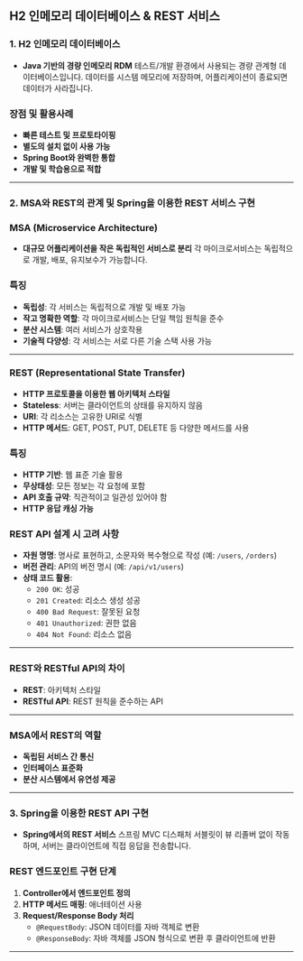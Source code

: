 
## H2 인메모리 데이터베이스 & REST 서비스

### 1. H2 인메모리 데이터베이스

- **Java 기반의 경량 인메모리 RDM**
테스트/개발 환경에서 사용되는 경량 관계형 데이터베이스입니다.
데이터를 시스템 메모리에 저장하며, 어플리케이션이 종료되면 데이터가 사라집니다.

### 장점 및 활용사례

- **빠른 테스트 및 프로토타이핑**
- **별도의 설치 없이 사용 가능**
- **Spring Boot와 완벽한 통합**
- **개발 및 학습용으로 적합**

---

### 2. MSA와 REST의 관계 및 Spring을 이용한 REST 서비스 구현

### MSA (Microservice Architecture)

- **대규모 어플리케이션을 작은 독립적인 서비스로 분리**
  각 마이크로서비스는 독립적으로 개발, 배포, 유지보수가 가능합니다.

### 특징

- **독립성**: 각 서비스는 독립적으로 개발 및 배포 가능
- **작고 명확한 역할**: 각 마이크로서비스는 단일 책임 원칙을 준수
- **분산 시스템**: 여러 서비스가 상호작용
- **기술적 다양성**: 각 서비스는 서로 다른 기술 스택 사용 가능

---

### REST (Representational State Transfer)

- **HTTP 프로토콜을 이용한 웹 아키텍처 스타일**
- **Stateless**: 서버는 클라이언트의 상태를 유지하지 않음
- **URI**: 각 리소스는 고유한 URI로 식별
- **HTTP 메서드**: GET, POST, PUT, DELETE 등 다양한 메서드를 사용

### 특징

- **HTTP 기반**: 웹 표준 기술 활용
- **무상태성**: 모든 정보는 각 요청에 포함
- **API 호출 규약**: 직관적이고 일관성 있어야 함
- **HTTP 응답 캐싱 가능**

### REST API 설계 시 고려 사항

- **자원 명명**: 명사로 표현하고, 소문자와 복수형으로 작성 (예: `/users`, `/orders`)
- **버전 관리**: API의 버전 명시 (예: `/api/v1/users`)
- **상태 코드 활용**:
    - `200 OK`: 성공
    - `201 Created`: 리소스 생성 성공
    - `400 Bad Request`: 잘못된 요청
    - `401 Unauthorized`: 권한 없음
    - `404 Not Found`: 리소스 없음

---

### REST와 RESTful API의 차이

- **REST**: 아키텍처 스타일
- **RESTful API**: REST 원칙을 준수하는 API

---

### MSA에서 REST의 역할

- **독립된 서비스 간 통신**
- **인터페이스 표준화**
- **분산 시스템에서 유연성 제공**

---

### 3. Spring을 이용한 REST API 구현

- **Spring에서의 REST 서비스**
  스프링 MVC 디스패처 서블릿이 뷰 리졸버 없이 작동하며, 서버는 클라이언트에 직접 응답을 전송합니다.

### REST 엔드포인트 구현 단계

1. **Controller에서 엔드포인트 정의**
2. **HTTP 메서드 매핑**: 애너테이션 사용
3. **Request/Response Body 처리**
    - `@RequestBody`: JSON 데이터를 자바 객체로 변환
    - `@ResponseBody`: 자바 객체를 JSON 형식으로 변환 후 클라이언트에 반환

---